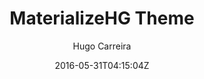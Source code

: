 ---
title: "MaterializeHG Theme"
github: https://github.com/hugocarreira/jekyll-materializecss
demo: http://hugocarreira.github.io/jekyll-materializecss
author: Hugo Carreira

ssg:
  - Jekyll
cms:
  - No Cms
date: 2016-05-31T04:15:04Z
github_branch: gh-pages
stale: true
---